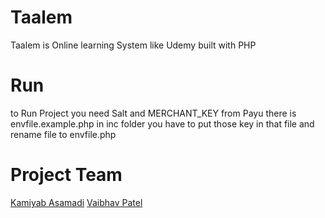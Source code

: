 # Taalem

Taalem is Online learning System like Udemy built with PHP

# Run

to Run Project you need Salt and MERCHANT_KEY from Payu
there is envfile.example.php in inc folder you have to put those key in that file and rename file to envfile.php


# Project Team
[Kamiyab Asamadi](https://github.com/leancer/)
[Vaibhav Patel](https://github.com/)
